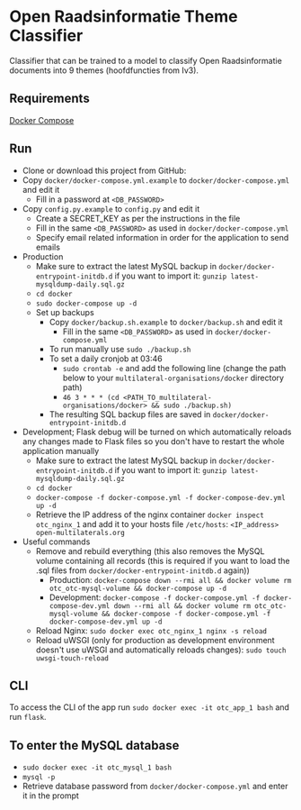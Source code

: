 # Open Raadsinformatie Theme Classifier
Classifier that can be trained to a model to classify Open Raadsinformatie documents into 9 themes (hoofdfuncties from Iv3).


## Requirements
[Docker Compose](https://docs.docker.com/compose/install/)

## Run
- Clone or download this project from GitHub:
- Copy `docker/docker-compose.yml.example` to `docker/docker-compose.yml` and edit it
   - Fill in a password at `<DB_PASSWORD>`
- Copy `config.py.example` to `config.py` and edit it
   - Create a SECRET_KEY as per the instructions in the file
   - Fill in the same `<DB_PASSWORD>` as used in `docker/docker-compose.yml`
   - Specify email related information in order for the application to send emails
- Production
   - Make sure to extract the latest MySQL backup in `docker/docker-entrypoint-initdb.d` if you want to import it: `gunzip latest-mysqldump-daily.sql.gz`
   - `cd docker`
   - `sudo docker-compose up -d`
   - Set up backups
      - Copy `docker/backup.sh.example` to `docker/backup.sh` and edit it
         - Fill in the same `<DB_PASSWORD>` as used in `docker/docker-compose.yml`
      - To run manually use `sudo ./backup.sh`
      - To set a daily cronjob at 03:46
         - `sudo crontab -e` and add the following line (change the path below to your `multilateral-organisations/docker` directory path)
         - `46 3 * * * (cd <PATH_TO_multilateral-organisations/docker> && sudo ./backup.sh)`
      - The resulting SQL backup files are saved in `docker/docker-entrypoint-initdb.d`
- Development; Flask debug will be turned on which automatically reloads any changes made to Flask files so you don't have to restart the whole application manually
   - Make sure to extract the latest MySQL backup in `docker/docker-entrypoint-initdb.d` if you want to import it: `gunzip latest-mysqldump-daily.sql.gz`
   - `cd docker`
   - `docker-compose -f docker-compose.yml -f docker-compose-dev.yml up -d`
   - Retrieve the IP address of the nginx container `docker inspect otc_nginx_1` and add it to your hosts file `/etc/hosts`: `<IP_address> open-multilaterals.org`
- Useful commands
   - Remove and rebuild everything (this also removes the MySQL volume containing all records (this is required if you want to load the .sql files from `docker/docker-entrypoint-initdb.d` again))
      - Production: `docker-compose down --rmi all && docker volume rm otc_otc-mysql-volume && docker-compose up -d`
      - Development: `docker-compose -f docker-compose.yml -f docker-compose-dev.yml down --rmi all && docker volume rm otc_otc-mysql-volume && docker-compose -f docker-compose.yml -f docker-compose-dev.yml up -d`
   - Reload Nginx: `sudo docker exec otc_nginx_1 nginx -s reload`
   - Reload uWSGI (only for production as development environment doesn't use uWSGI and automatically reloads changes): `sudo touch uwsgi-touch-reload`

## CLI
To access the CLI of the app run `sudo docker exec -it otc_app_1 bash` and run `flask`.

## To enter the MySQL database
   - `sudo docker exec -it otc_mysql_1 bash`
   - `mysql -p`
   - Retrieve database password from `docker/docker-compose.yml` and enter it in the prompt
